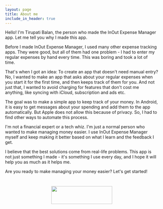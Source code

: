 ```yaml
---
layout: page
title: About me
include_in_header: true
---
```


Hello! I'm Tirupati Balan, the person who made the InOut Expense Manager app. Let me tell you why I made this app.

Before I made InOut Expense Manager, I used many other expense tracking apps. They were good, but all of them had one problem - I had to enter my regular expenses by hand every time. This was boring and took a lot of time.

That's when I got an idea: To create an app that doesn't need manual entry? No, I wanted to make an app that asks about your regular expenses when you start it for the first time, and then keeps track of them for you. And not just that, I wanted to avoid charging for features that don't cost me anything, like syncing with iCloud, subscription and ads etc.

The goal was to make a simple app to keep track of your money. In Android, it is easy to get messages about your spending and add them to the app automatically. But Apple does not allow this because of privacy. So, I had to find other ways to automate this process.

I'm not a financial expert or a tech whiz. I'm just a normal person who wanted to make managing money easier. I use InOut Expense Manager myself and keep making it better based on what I learn and the feedback I get.

I believe that the best solutions come from real-life problems. This app is not just something I made - it's something I use every day, and I hope it will help you as much as it helps me.

Are you ready to make managing your money easier? Let's get started!

#

<div style="text-align:center;">
<a href="https://apps.apple.com/in/app/inout-expense-manager/id6450652473">
<img src="https://upload.wikimedia.org/wikipedia/commons/thumb/3/3c/Download_on_the_App_Store_Badge.svg/1200px-Download_on_the_App_Store_Badge.svg.png" width="200" height="59">
</a>
</div>
